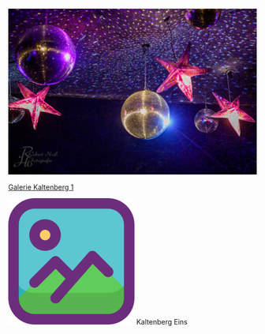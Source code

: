 ![Example](./docs/assets/img/2023/kaltenberg_1/RHO_Kaltenberg_2448.jpg)

[Galerie Kaltenberg 1](./docs/kaltenberg_1.html)

[![Galerie](./docs/assets/img/folder.png 'Kaltenberg 1')](./docs/kaltenberg_1.html) Kaltenberg Eins